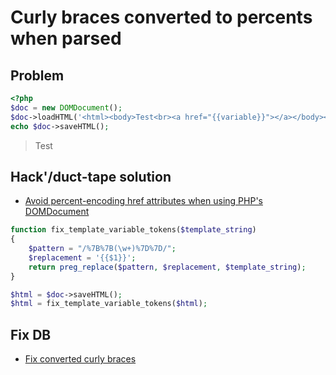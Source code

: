 # Curly braces converted to percents when parsed

## Problem

```php
<?php
$doc = new DOMDocument();
$doc->loadHTML('<html><body>Test<br><a href="{{variable}}"></a></body></html>');
echo $doc->saveHTML();
```
> <html><body>Test<br><a href="%7B%7Bvariable%7D%7D"></a></body></html>

## Hack'/duct-tape solution

* [Avoid percent-encoding href attributes when using PHP's DOMDocument](https://stackoverflow.com/a/20104953)


```php
function fix_template_variable_tokens($template_string)
{
    $pattern = "/%7B%7B(\w+)%7D%7D/";
    $replacement = '{{$1}}';
    return preg_replace($pattern, $replacement, $template_string);
}

$html = $doc->saveHTML();
$html = fix_template_variable_tokens($html);
```

## Fix DB

* [Fix converted curly braces](https://github.com/janis-rullis/sql/blob/master/mysql/Replace-string.md#fix-converted-curly-braces)